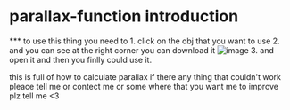 # parallax-function introduction

*** to use this thing you need to 
    1. click on the obj that you want to use 
    2. and you can see at the right corner you can download it ![image](https://github.com/Tkunsss/parallax-function/assets/135447187/c87914c3-dcd8-4258-80d6-bdc43ca9c5f0)
    3. and open it and then you finlly could use it.

this is full of how to calculate parallax 
if there any thing that couldn't work pleace tell me or contect me or some where that you want me to improve plz tell me <3
